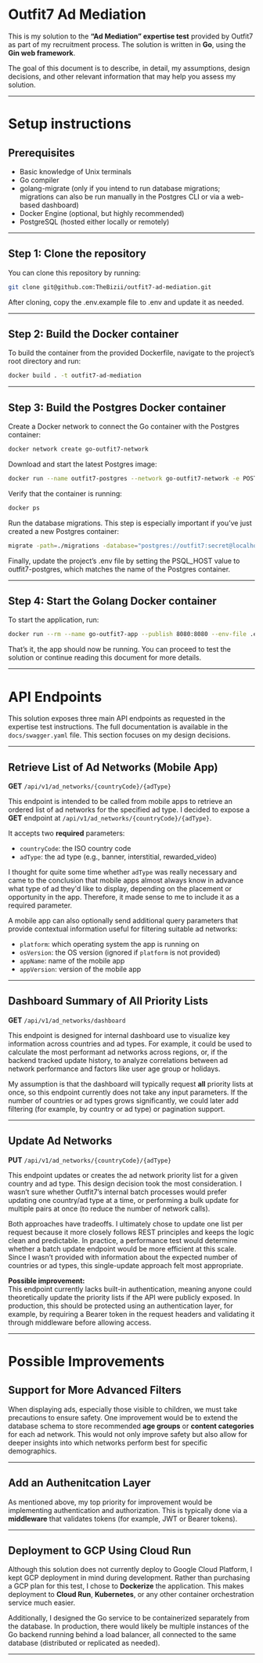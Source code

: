 # Outfit7 Ad Mediation

This is my solution to the **“Ad Mediation” expertise test** provided by Outfit7 as part of my recruitment process. The solution is written in **Go**, using the **Gin web framework**.

The goal of this document is to describe, in detail, my assumptions, design decisions, and other relevant information that may help you assess my solution.

---

# Setup instructions

## Prerequisites
- Basic knowledge of Unix terminals  
- Go compiler  
- golang-migrate (only if you intend to run database migrations; migrations can also be run manually in the Postgres CLI or via a web-based dashboard)  
- Docker Engine (optional, but highly recommended)  
- PostgreSQL (hosted either locally or remotely)

---

## Step 1: Clone the repository

You can clone this repository by running:

```bash
git clone git@github.com:TheBizii/outfit7-ad-mediation.git
```

After cloning, copy the .env.example file to .env and update it as needed.

---

## Step 2: Build the Docker container

To build the container from the provided Dockerfile, navigate to the project’s root directory and run:

```bash
docker build . -t outfit7-ad-mediation
```

---

## Step 3: Build the Postgres Docker container

Create a Docker network to connect the Go container with the Postgres container:
```bash
docker network create go-outfit7-network
```

Download and start the latest Postgres image:
```bash
docker run --name outfit7-postgres --network go-outfit7-network -e POSTGRES_USER=outfit7 -e POSTGRES_PASSWORD=secret -e POSTGRES_DB=outfit7 -p 5432:5432 -d postgres
```

Verify that the container is running:
```bash
docker ps
```

Run the database migrations. This step is especially important if you’ve just created a new Postgres container:
```bash
migrate -path=./migrations -database="postgres://outfit7:secret@localhost:5432/outfit7?sslmode=disable" up
```

Finally, update the project’s .env file by setting the PSQL_HOST value to outfit7-postgres, which matches the name of the Postgres container.

---

## Step 4: Start the Golang Docker container

To start the application, run:
```bash
docker run --rm --name go-outfit7-app --publish 8080:8080 --env-file .env --network go-outfit7-network -d outfit7-ad-mediation
```

That’s it, the app should now be running. You can proceed to test the solution or continue reading this document for more details.

---

# API Endpoints

This solution exposes three main API endpoints as requested in the expertise test instructions. The full documentation is available in the `docs/swagger.yaml` file. This section focuses on my design decisions.

---

## Retrieve List of Ad Networks (Mobile App)

**GET** `/api/v1/ad_networks/{countryCode}/{adType}`

This endpoint is intended to be called from mobile apps to retrieve an ordered list of ad networks for the specified ad type. I decided to expose a **GET** endpoint at `/api/v1/ad_networks/{countryCode}/{adType}`.

It accepts two **required** parameters:

- `countryCode`: the ISO country code  
- `adType`: the ad type (e.g., banner, interstitial, rewarded_video)

I thought for quite some time whether `adType` was really necessary and came to the conclusion that mobile apps almost always know in advance what type of ad they'd like to display, depending on the placement or opportunity in the app. Therefore, it made sense to me to include it as a required parameter.

A mobile app can also optionally send additional query parameters that provide contextual information useful for filtering suitable ad networks:

- `platform`: which operating system the app is running on  
- `osVersion`: the OS version (ignored if `platform` is not provided)  
- `appName`: name of the mobile app  
- `appVersion`: version of the mobile app

---

## Dashboard Summary of All Priority Lists

**GET** `/api/v1/ad_networks/dashboard`

This endpoint is designed for internal dashboard use to visualize key information across countries and ad types. For example, it could be used to calculate the most performant ad networks across regions, or, if the backend tracked update history, to analyze correlations between ad network performance and factors like user age group or holidays.

My assumption is that the dashboard will typically request **all** priority lists at once, so this endpoint currently does not take any input parameters.
If the number of countries or ad types grows significantly, we could later add filtering (for example, by country or ad type) or pagination support.

---

## Update Ad Networks

**PUT** `/api/v1/ad_networks/{countryCode}/{adType}`

This endpoint updates or creates the ad network priority list for a given country and ad type. This design decision took the most consideration. I wasn’t sure whether Outfit7’s internal batch processes would prefer updating one country/ad type at a time, or performing a bulk update for multiple pairs at once (to reduce the number of network calls).

Both approaches have tradeoffs. I ultimately chose to update one list per request because it more closely follows REST principles and keeps the logic clean and predictable. In practice, a performance test would determine whether a batch update endpoint would be more efficient at this scale. Since I wasn’t provided with information about the expected number of countries or ad types, this single-update approach felt most appropriate.

**Possible improvement:**  
This endpoint currently lacks built-in authentication, meaning anyone could theoretically update the priority lists if the API were publicly exposed. In production, this should be protected using an authentication layer, for example, by requiring a Bearer token in the request headers and validating it through middleware before allowing access.

---

# Possible Improvements

## Support for More Advanced Filters

When displaying ads, especially those visible to children, we must take precautions to ensure safety. One improvement would be to extend the database schema to store recommended **age groups** or **content categories** for each ad network. This would not only improve safety but also allow for deeper insights into which networks perform best for specific demographics.

---

## Add an Authenitcation Layer

As mentioned above, my top priority for improvement would be implementing authentication and authorization. This is typically done via a **middleware** that validates tokens (for example, JWT or Bearer tokens).

---

## Deployment to GCP Using Cloud Run

Although this solution does not currently deploy to Google Cloud Platform, I kept GCP deployment in mind during development. Rather than purchasing a GCP plan for this test, I chose to **Dockerize** the application. This makes deployment to **Cloud Run**, **Kubernetes**, or any other container orchestration service much easier.

Additionally, I designed the Go service to be containerized separately from the database. In production, there would likely be multiple instances of the Go backend running behind a load balancer, all connected to the same database (distributed or replicated as needed).

---

